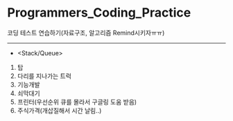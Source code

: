 # Programmers_Coding_Practice
코딩 테스트 연습하기(자료구조, 알고리즘 Remind시키자ㅠㅠ)
***
* <Stack/Queue>
1. 탑
2. 다리를 지나가는 트럭
3. 기능개발
4. 쇠막대기
5. 프린터(우선순위 큐를 몰라서 구글링 도움 받음)
6. 주식가격(개삽질해서 시간 날림..)
